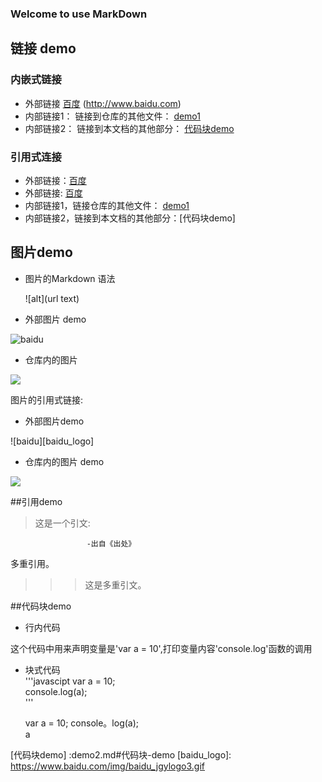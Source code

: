 ### Welcome to use MarkDown

## 链接 demo   
### 内嵌式链接   
- 外部链接 [百度] (http://www.baidu.com)  
- 内部链接1： 链接到仓库的其他文件： [demo1](demo1.md)    
- 内部链接2： 链接到本文档的其他部分： [代码块demo](demo2.md#代码块-demo)  


###  引用式连接

- 外部链接：[百度]   
- 外部链接: [百度][baidu]  
- 内部链接1，链接仓库的其他文件： [demo1]
- 内部链接2，链接到本文档的其他部分：[代码块demo]

##  图片demo  
- 图片的Markdown 语法  

    ![alt](url text)
- 外部图片 demo  



![baidu](https://www.baidu.com/img/baidu_jgylogo3.gif)




- 仓库内的图片


![](styles/open.png)  






















图片的引用式链接:  
- 外部图片demo



![baidu][baidu_logo]



- 仓库内的图片 demo




![][open_png]





##引用demo 
> 这是一个引文:  
 
                     -出自《出处》
多重引用。  

>>> 这是多重引文。  

##代码块demo  
- 行内代码

这个代码中用来声明变量是'var a = 10',打印变量内容'console.log'函数的调用
- 块式代码   
'''javascipt
var a = 10;  
console.log(a);  
'''


    var a = 10;
    console。log(a);  
a

 
[百度]: http://www.baidu.com
[baidu]: http://www.baidu.com
[demo1]: demo1.md
[代码块demo] :demo2.md#代码块-demo
[baidu_logo]: https://www.baidu.com/img/baidu_jgylogo3.gif
 
 [open_png]:styles/open.png
 
